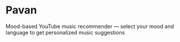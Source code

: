 # Pavan
Mood-based YouTube music recommender — select your mood and language to get personalized music suggestions
